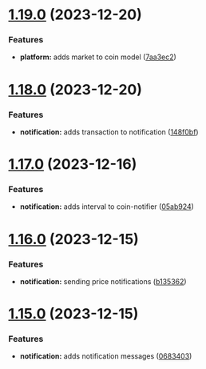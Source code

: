 # [1.19.0](https://github.com/ghorbani-mohammad/Crypto-Assets-Manager/compare/v1.18.0...v1.19.0) (2023-12-20)


### Features

* **platform:** adds market to coin model ([7aa3ec2](https://github.com/ghorbani-mohammad/Crypto-Assets-Manager/commit/7aa3ec224518e5722cf4728fcd15e5077e3efd1b))



# [1.18.0](https://github.com/ghorbani-mohammad/Crypto-Assets-Manager/compare/v1.17.0...v1.18.0) (2023-12-20)


### Features

* **notification:** adds transaction to notification ([148f0bf](https://github.com/ghorbani-mohammad/Crypto-Assets-Manager/commit/148f0bf149abeab1e88a3f13957b5cb1fd4689bd))



# [1.17.0](https://github.com/ghorbani-mohammad/Crypto-Assets-Manager/compare/v1.16.0...v1.17.0) (2023-12-16)


### Features

* **notification:** adds interval to coin-notifier ([05ab924](https://github.com/ghorbani-mohammad/Crypto-Assets-Manager/commit/05ab92488b6ea6913b2bed3bc7f1c3ca7907572e))



# [1.16.0](https://github.com/ghorbani-mohammad/Crypto-Assets-Manager/compare/v1.15.0...v1.16.0) (2023-12-15)


### Features

* **notification:** sending price notifications ([b135362](https://github.com/ghorbani-mohammad/Crypto-Assets-Manager/commit/b13536284cdfdd5c476f864a23219b0efc89f4b9))



# [1.15.0](https://github.com/ghorbani-mohammad/Crypto-Assets-Manager/compare/v1.14.0...v1.15.0) (2023-12-15)


### Features

* **notification:** adds notification messages ([0683403](https://github.com/ghorbani-mohammad/Crypto-Assets-Manager/commit/0683403f6a2f130a996b839687b9c840a027a674))



